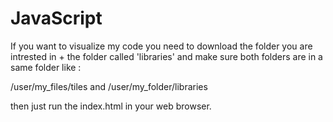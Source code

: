 # JavaScript
If you want to visualize my code you need to download the folder you are intrested in + the folder called 'libraries' and make sure both folders are in a same folder like :

/user/my_files/tiles and
/user/my_folder/libraries

then just run the index.html in your web browser.

